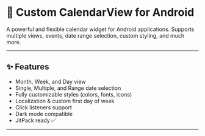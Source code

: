 # 📅 Custom CalendarView for Android

A powerful and flexible calendar widget for Android applications. Supports multiple views, events, date range selection, custom styling, and much more.


---

## ✨ Features

- Month, Week, and Day view
- Single, Multiple, and Range date selection
- Fully customizable styles (colors, fonts, icons)
- Localization & custom first day of week
- Click listeners support
- Dark mode compatible
- JitPack ready ✅

---
